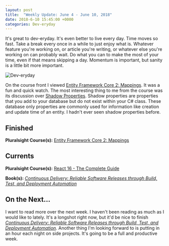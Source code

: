 ```yaml
---
layout: post
title:  "Weekly Update: June 4 - June 10, 2018"
date: 2018-6-10 15:45:00 +0000
categories: Dev-eryday
---
```


It's great to dev-eryday. It's even better to live every day. Time moves so fast. Take a break every once in a while to just enjoy what is. Whatever feature you're working on, or article you're writing, or whatever else you're working on can probably wait. Do what you can to make the most of your time, even if that means skipping a day. Momentum is important, but sanity is a little bit more important.

![Dev-eryday](https://farm2.staticflickr.com/1750/41820764474_9f58e40279.jpg)

On the course front I viewed [Entity Framework Core 2: Mappings][ef]. It was a fun and quick watch. The most interesting thing to me from the course was its discussion over [Shadow Properties][sp]. Shadow properties are properties that you add to your database but do not exist within your C# class. These database only properties are commonly used for information like creation and update time of an entity. I hadn't ever seen shadow properties before.

## Finished

**Pluralsight Course(s):** [Entity Framework Core 2: Mappings][ef]

## Currents

**Pluralsight Course(s):** [React 16 - The Complete Guide][re]

**Book(s):** *[Continuous Delivery: Reliable Software Releases through Build, Test, and Deployment Automation][cd]*

## On the Next...

I want to read more over the next week. I haven't been reading as much as I would like to lately. It's a longshot right now, but it'd be nice to finish *[Continuous Delivery: Reliable Software Releases through Build, Test, and Deployment Automation][cd]*. Another thing I'm looking forward to is putting in an hour each night on side projects. It's going to be a full and productive week.

[re]: https://www.udemy.com/react-the-complete-guide-incl-redux/
[cd]: https://www.amazon.com/Continuous-Delivery-Deployment-Automation-Addison-Wesley/dp/0321601912
[code]: https://www.amazon.com/Code-Language-Computer-Developer-Practices-ebook/dp/B00JDMPOK2/
[jss]: https://app.pluralsight.com/library/courses/play-by-play-javascript-security/table-of-contents
[vsts]: https://app.pluralsight.com/library/courses/getting-started-visual-studio-team-services-2018/table-of-contents
[son]: https://sonarwhal.com/
[owa]: https://www.owasp.org/index.php/Category:OWASP_Top_Ten_Project
[oid]: https://github.com/IdentityModel/oidc-client-js
[cf]: https://codefights.com/
[snow]: https://www.amazon.com/Snow-Crash-Novel-Neal-Stephenson-ebook/dp/B000FBJCJE/
[vsc]: https://app.pluralsight.com/library/courses/play-by-play-visual-studio-code-can-do-that/table-of-contents
[vscode]: https://code.visualstudio.com/
[fb]: https://firebase.google.com/
[az]: https://azure.microsoft.com/en-us/
[team]: https://www.visualstudio.com/team-services/
[auth]: https://firebase.google.com/products/auth/
[lps]: https://leetcode.com/problems/longest-palindromic-substring/description/
[rc]: https://app.pluralsight.com/library/courses/aspdotnet-core-react-building-website/exercise-files
[fun]: https://app.pluralsight.com/library/courses/writing-purely-functional-code-csharp/table-of-contents
[je]: https://facebook.github.io/jest/
[cfi]: https://codefights.com/arcade/intro
[ef]: https://app.pluralsight.com/library/courses/e-f-core-2-beyond-the-basics-mappings/table-of-contents
[sp]: https://docs.microsoft.com/en-us/ef/core/modeling/shadow-properties